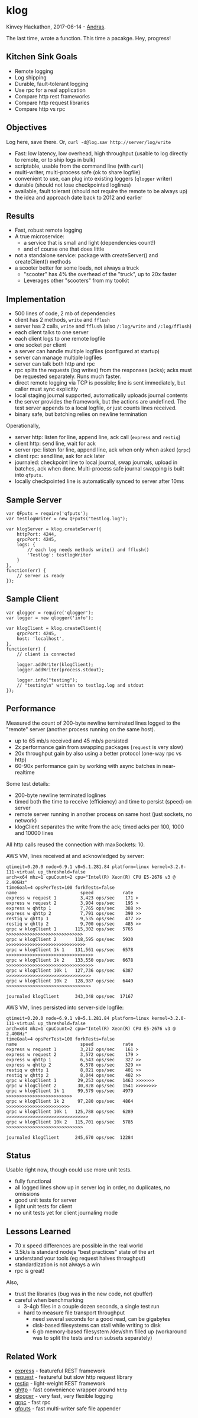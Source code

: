 klog
====
Kinvey Hackathon, 2017-06-14 - [Andras](https://npmjs.com/~andrasq).

The last time, wrote a function.
This time a pacakge.
Hey, progress!

Kitchen Sink Goals
----------------

* Remote logging
* Log shipping
* Durable, fault-tolerant logging
* Use rpc for a real application
* Compare http rest frameworks
* Compare http request libraries
* Compare http vs rpc

Objectives
----------------

Log here, save there.  Or, `curl -d@log.sav http://server/log/write`

* Fast: low latency, low overhead, high throughput (usable to log directly to remote,
  or to ship logs in bulk)
* scriptable, usable from the command line (with `curl`)
* multi-writer, multi-process safe (ok to share logfile)
* convenient to use, can plug into existing loggers (`qlogger` writer)
* durable (should not lose checkpointed loglines)
* available, fault tolerant (should not require the remote to be always up)
* the idea and approach date back to 2012 and earlier

Results
----------------

* Fast, robust remote logging
* A true microservice:
  - a service that is small and light (dependencies count!)
  - and of course one that does little
* not a standalone service: package with createServer() and createClient() methods
* a scooter better for some loads, not always a truck
  - "scooter" has 4% the overhead of the "truck", up to 20x faster
  - Leverages other "scooters" from my toolkit

Implementation
----------------

* 500 lines of code, 2 mb of dependencies
* client has 2 methods, `write` and `fflush`
* server has 2 calls, `write` and `fflush` (also `/:log/write` and `/:log/fflush`)
* each client talks to one server
* each client logs to one remote logfile
* one socket per client
* a server can handle multiple logfiles (configured at startup)
* server can manage multiple logfiles
* server can talk both http and rpc
* rpc splits the requests (log writes) from the responses (acks);
  acks must be requested separately.  Runs much faster.
* direct remote logging via TCP is possible; line is sent immediately, but
  caller must sync explicitly
* local staging journal supported, automatically uploads journal contents
* the server provides the framework, but the actions are undefined.
  The test server appends to a local logfile, or just counts lines received.
* binary safe, but batching relies on newline termination

Operationally,

* server http: listen for line, append line, ack call (`express` and `restiq`)
* client http: send line, wait for ack
* server rpc: listen for line, append line, ack when only when asked (`qrpc`)
* client rpc: send line, ask for ack later
* journaled: checkpoint line to local journal, swap journals, upload in batches,
  ack when done.  Multi-process safe journal swapping is built into `qfputs`.
* locally checkpointed line is automatically synced to server after 10ms

Sample Server
----------------

    var QFputs = require('qfputs');
    var testlogWriter = new QFputs("testlog.log");

    var klogServer = klog.createServer({
        httpPort: 4244,
        qrpcPort: 4245,
        logs: {
            // each log needs methods write() and fflush()
            'Testlog': testlogWriter
        }
    },
    function(err) {
        // server is ready
    });

Sample Client
----------------

    var qlogger = require('qlogger');
    var logger = new qlogger('info');

    var klogClient = klog.createClient({
        qrpcPort: 4245,
        host: 'localhost',
    },
    function(err) {
        // client is connected

        logger.addWriter(klogClient);
        logger.addWriter(process.stdout);

        logger.info("testing");
        // "testing\n" written to testlog.log and stdout
    });

Performance
----------------

Measured the count of 200-byte newline terminated lines logged to the "remote"
server (another process running on the same host).

* up to 65 mb/s received and 45 mb/s persisted
* 2x performance gain from swapping packages (`request` is very slow)
* 20x throughput gain by also using a better protocol (one-way rpc vs http)
* 60-90x performance gain by working with async batches in near-realtime

Some test details:

* 200-byte newline terminated loglines
* timed both the time to receive (efficiency) and time to persist (speed) on server
* remote server running in another process on same host (just sockets, no network)
* klogClient separates the write from the ack; timed acks per 100, 1000 and 10000 lines

All http calls reused the connection with maxSockets: 10.

AWS VM, lines received at and acknowledged by server:

    qtimeit=0.20.0 node=6.9.1 v8=5.1.281.84 platform=linux kernel=3.2.0-111-virtual up_threshold=false
    arch=x64 mhz=1 cpuCount=2 cpu="Intel(R) Xeon(R) CPU E5-2676 v3 @ 2.40GHz"
    timeGoal=4 opsPerTest=100 forkTests=false
    name                        speed           rate
    express w request 1         3,423 ops/sec    171 >
    express w request 2         3,904 ops/sec    195 >
    express w qhttp 1           7,765 ops/sec    388 >>
    express w qhttp 2           7,791 ops/sec    390 >>
    restiq w qhttp 1            9,535 ops/sec    477 >>
    restiq w qhttp 2            9,700 ops/sec    485 >>
    qrpc w klogClient 1       115,302 ops/sec   5765 >>>>>>>>>>>>>>>>>>>>>>>>>>>>>
    qrpc w klogClient 2       118,595 ops/sec   5930 >>>>>>>>>>>>>>>>>>>>>>>>>>>>>>
    qrpc w klogClient 1k 1    131,561 ops/sec   6578 >>>>>>>>>>>>>>>>>>>>>>>>>>>>>>>>>
    qrpc w klogClient 1k 2    133,550 ops/sec   6678 >>>>>>>>>>>>>>>>>>>>>>>>>>>>>>>>>
    qrpc w klogClient 10k 1   127,736 ops/sec   6387 >>>>>>>>>>>>>>>>>>>>>>>>>>>>>>>>
    qrpc w klogClient 10k 2   128,987 ops/sec   6449 >>>>>>>>>>>>>>>>>>>>>>>>>>>>>>>>

    journaled klogClient      343,348 ops/sec  17167

AWS VM, lines persisted into server-side logfile:

    qtimeit=0.20.0 node=6.9.1 v8=5.1.281.84 platform=linux kernel=3.2.0-111-virtual up_threshold=false
    arch=x64 mhz=1 cpuCount=2 cpu="Intel(R) Xeon(R) CPU E5-2676 v3 @ 2.40GHz"
    timeGoal=4 opsPerTest=100 forkTests=false
    name                        speed           rate
    express w request 1         3,212 ops/sec    161 >
    express w request 2         3,572 ops/sec    179 >
    express w qhttp 1           6,543 ops/sec    327 >>
    express w qhttp 2           6,578 ops/sec    329 >>
    restiq w qhttp 1            8,021 ops/sec    401 >>
    restiq w qhttp 2            8,044 ops/sec    402 >>
    qrpc w klogClient 1        29,253 ops/sec   1463 >>>>>>>
    qrpc w klogClient 2        30,828 ops/sec   1541 >>>>>>>>
    qrpc w klogClient 1k 1     99,579 ops/sec   4979 >>>>>>>>>>>>>>>>>>>>>>>>>
    qrpc w klogClient 1k 2     97,280 ops/sec   4864 >>>>>>>>>>>>>>>>>>>>>>>>
    qrpc w klogClient 10k 1   125,788 ops/sec   6289 >>>>>>>>>>>>>>>>>>>>>>>>>>>>>>>
    qrpc w klogClient 10k 2   115,701 ops/sec   5785 >>>>>>>>>>>>>>>>>>>>>>>>>>>>>

    journaled klogClient      245,670 ops/sec  12284


Status
----------------

Usable right now, though could use more unit tests.

* fully functional
* all logged lines show up in server log in order, no duplicates, no omissions
* good unit tests for server
* light unit tests for client
* no unit tests yet for client journaling mode

Lessons Learned
----------------

* 70 x speed differences are possible in the real world
* 3.5k/s is standard nodejs "best practices" state of the art
* understand your tools (eg request halves throughput)
* standardization is not always a win
* rpc is great!

Also,

* trust the libraries (bug was in the new code, not qbuffer)
* careful when benchmarking
  - 3-4gb files in a couple dozen seconds, a single test run
  - hard to measure file transport throughput
    - need several seconds for a good read, can be gigabytes
    - disk-based filesystems can stall while writing to disk
    - 6 gb memory-based filesystem /dev/shm filled up
    (workaround was to split the tests and run subsets separately)

Related Work
----------------

- [express](https://npmjs.com/package/express) - featureful REST framework
- [request](https://npmjs.com/package/request) - featureful but slow http request library
- [restiq](https://npmjs.com/package/restiq) - light-weight REST framework
- [qhttp](https://npmjs.com/package/qhttp) - fast convenience wrapper around `http`
- [qlogger](https://npmjs.com/package/qlogger) - very fast, very flexible logging
- [qrpc](https://npmjs.com/package/qrpc) - fast rpc
- [qfputs](https://npmjs.com/package/qfputs) - fast multi-writer safe file appender
